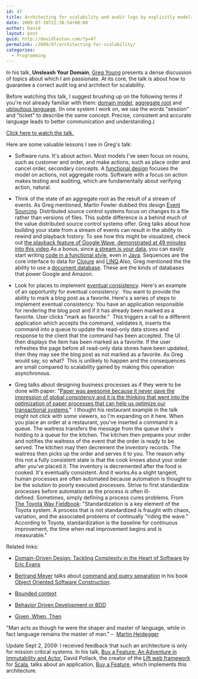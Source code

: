 ```yaml
---
id: 47
title: Architecting for scalability and audit logs by explicitly modeling state transitions
date: 2009-07-18T22:38:54+00:00
author: David
layout: post
guid: http://davidleston.com/?p=47
permalink: /2009/07/architecting-for-scalability/
categories:
  - Programming
---
```

In his talk, **Unsleash Your Domain**, [Greg Young](http://codebetter.com/blogs/gregyoung/ "Greg Young's blog") presents a dense discussion of topics about which I am passionate. At its core, the talk is about how to guarantee a correct audit log and architect for scalability.

Before watching this talk, I suggest brushing up on the following terms if you're not already familiar with them: [domain model](http://en.wikipedia.org/wiki/Domain_model "Wikipedia article on domain model"), [aggregate root](http://www.lostechies.com/blogs/jimmy_bogard/archive/2008/05/20/entities-value-objects-aggregates-and-roots.aspx "Entities, Value Objects, Aggregates and Roots at LosTechies.com") and [ubiquitous language](http://domaindrivendesign.org/node/132). (In one system I work on, we use the words "session" and "ticket" to describe the same concept. Precise, consistent and accurate language leads to better communication and understanding.)

[Click here to watch the talk.](http://www.infoq.com/presentations/greg-young-unshackle-qcon08 "Greg Young's talk Unleash Your Domain")

Here are some valuable lessons I see in Greg's talk:

  * Software runs. It's about action. Most models I've seen focus on nouns, such as customer and order, and make actions, such as place order and cancel order, secondary concepts. A [functional design](http://en.wikipedia.org/wiki/Functional_design "Wikipedia article on functional software design") focuses the model on actions, not aggregate roots. Software with a focus on action makes testing and auditing, which are fundamentally about verifying action, natural.

  * Think of the state of an aggregate root as the result of a stream of events. As Greg mentioned, Martin Fowler dubbed this design [Event Sourcing](http://martinfowler.com/eaaDev/EventSourcing.html "Martin Fowler's article on Event Sourcing"). Distributed source control systems focus on changes to a file rather than versions of files. This subtle difference is a behind much of the value distributed source control systems offer. Greg talks about how building your state from a stream of events can result in the ability to rewind and playback history. To see how this might be visualized, check out [the playback feature of Google Wave, demonstrated at 49 minutes into this video](http://googleblog.blogspot.com/2009/05/went-walkabout-brought-back-google-wave.html).As a bonus, since [a stream is your data](http://en.wikipedia.org/wiki/Dataflow_programming "Wikipedial article on dataflow programming"), you can easily start writing [code in a functional style](http://en.wikipedia.org/wiki/Functional_programming "Wikipedia article on functional programming"), even in [Java](http://www.google.com/#q=functional+programming+java "How to program in Java in a functional style"). Sequences are the core interface to data for [Clojure](http://clojure.org/sequences "Clojure's sequences") and [LINQ](http://www.eggheadcafe.com/tutorials/aspnet/159e4793-6b17-4e89-bd94-3bde8a5f2d50/iterators-iterator-block.aspx "LINQ's iterators article by Jon Skeet").Also, Greg mentioned the the ability to use a [document database](http://en.wikipedia.org/wiki/Document-oriented_database "Wikipedia article on document-oriented databases"). These are the kinds of databases that power Google and Amazon.

  * Look for places to implement [eventual consistency](http://smoothspan.wordpress.com/2007/12/22/eventual-consistency-is-not-that-scary/ "Eventual Consistency Is Not That Scary"). Here's an example of an opportunity for eventual consistency:  You want to provide the ability to mark a blog post as a favorite. Here's a series of steps to implement eventual consistency: You have an application responsible for rendering the blog post and if it has already been marked as a favorite. User clicks "mark as favorite."  This triggers a call to a different application which accepts the command, validates it, inserts the command into a queue to update the read-only data stores and response to the client that the command has been accepted. The UI then displays the item has been marked as a favorite. If the user refreshes the page before all read-only data stores have been updated, then they may see the blog post as not marked as a favorite. As Greg would say, so what?  This is unlikely to happen and the consequences are small compared to scalability gained by making this operation asynchronous.

  * Greg talks about designing business processes as if they were to be done with paper: "[Paper was awesome because it never gave the impression of global consistency and it is the thinking that went into the optimization of paper processes that can help us optimize our transactional systems.](http://codebetter.com/blogs/gregyoung/archive/2008/05/18/dddd-12-how-long.aspx)"  I thought his restaurant example in the talk might not click with some viewers, so I'm expanding on it here. When you place an order at a restaurant, you've inserted a command in a queue. The waitress transfers the message from the queue she's holding to a queue for the kitchen. The kitchen then prepares your order and notifies the waitress of the event that the order is ready to be served. The kitchen may then decrement the inventory records. The waitress then picks up the order and serves it to you. The reason why this not a fully consistent state is that the cook knows about your order after you've placed it. The inventory is decremented after the food is cooked. It's eventually consistent. And it works.As a slight tangent, human processes are often automated because automation is thought to be the solution to poorly executed processes. Strive to first standardize processes before automation as the process is often ill-defined. Sometimes, simply defining a process cures problems. From [The Toyota Way Fieldbook](http://www.amazon.com/gp/product/0071448934?ie=UTF8&tag=davidleston-20&linkCode=as2&camp=1789&creative=9325&creativeASIN=0071448934 "The Toyota Way Fieldbook by Jeffrey Liker and David Meier - link to Amazon"): "Standardization is a key element of the Toyota system. A process that is not standardized is fraught with chaos, variation, and the associated problems of continually "riding the wave." According to Toyota, standardization is the baseline for continuous improvement, the time when real improvement begins and is measurable."

Related links:

  * [Domain-Driven Design: Tackling Complexity in the Heart of Software](http://www.amazon.com/gp/product/0321125215?ie=UTF8&tag=davidleston-20&linkCode=as2&camp=1789&creative=9325&creativeASIN=0321125215 "Domain-Driven Design: Tackling Complexity in the Heart of Software by Eric Evans - link to Amazon") by [Eric Evans](http://www.infoq.com/interviews/domain-driven-design-eric-evans "Interview with Eric Evans about domain-driven design")

  * [Bertrand Meyer](http://en.wikipedia.org/wiki/Bertrand_Meyer "Wikipedia article on Bertrand Meyer") talks about [command and query separation](http://martinfowler.com/bliki/CommandQuerySeparation.html "Martin Fowler's article on command and query separation") in his book [Object Oriented Software Construction](http://www.amazon.com/gp/product/0136291554?ie=UTF8&tag=davidleston-20&linkCode=as2&camp=1789&creative=9325&creativeASIN=0136291554 "Object Oriented Software Construction by Bertrand Meyer - link to Amazon").

  * [Bounded context](http://domaindrivendesign.org/node/91)
  * [Behavior Driven Development or BDD](http://behaviour-driven.org/)
  * [Given, When, Then](http://wiki.github.com/aslakhellesoy/cucumber/given-when-then)

"Man acts as though he were the shaper and master of language, while in fact language remains the master of man." &#8211;  [Martin Heidegger](http://en.wikipedia.org/wiki/Martin_Heidegger "Wikipedial article on Martin Heidegger, an influential German philosopher")

Update Sept 2, 2009: I received feedback that such an architecture is only for mission critical systems. In his talk, [Buy a Feature: An Adventure in Immutability and Actor](http://www.infoq.com/presentations/actors-scala-immutability-pollack "David Pollack's talk at InfoQ"), David Pollack, the creator of the [Lift web framework](http://liftweb.net/ "Lift web framework for Scala") for [Scala](http://en.wikipedia.org/wiki/Scala_%28programming_language%29 "Wikipedia article on the Scala language for the JVM"), talks about an application, [Buy a Feature](http://www.innovationgames.com/the-games/Buy+a+Feature "the seriously fun way to prioritize serious stuff"), which implements this architecture.